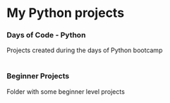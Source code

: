 # My Python projects

<h3>Days of Code - Python </h3>
<p>Projects created during the days of Python bootcamp
<br><br>
<h3>Beginner Projects</h3>
<p>Folder with some beginner level projects
